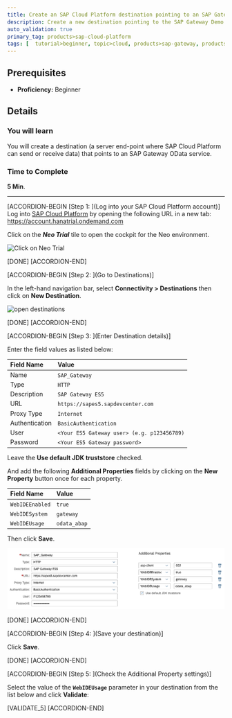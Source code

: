 ```yaml
---
title: Create an SAP Cloud Platform destination pointing to an SAP Gateway
description: Create a new destination pointing to the SAP Gateway Demo System
auto_validation: true
primary_tag: products>sap-cloud-platform
tags: [  tutorial>beginner, topic>cloud, products>sap-gateway, products>sap-cloud-platform ]
---
```


## Prerequisites  
 - **Proficiency:** Beginner

## Details
### You will learn  
You will create a destination (a server end-point where SAP Cloud Platform can send or receive data) that points to an SAP Gateway OData service.

### Time to Complete
**5 Min**.

---

[ACCORDION-BEGIN [Step 1: ](Log into your SAP Cloud Platform account)]
Log into [SAP Cloud Platform](https://account.hanatrial.ondemand.com) by opening the following URL in a new tab: <https://account.hanatrial.ondemand.com>

Click on the ***Neo Trial*** tile to open the cockpit for the Neo environment.

![Click on Neo Trial](hcp-regions.png)

[DONE]
[ACCORDION-END]

[ACCORDION-BEGIN [Step 2: ](Go to Destinations)]

In the left-hand navigation bar, select **Connectivity > Destinations** then click on **New Destination**.

![open destinations](te-2016-3-02.png)

[DONE]
[ACCORDION-END]

[ACCORDION-BEGIN [Step 3: ](Enter Destination details)]

Enter the field values as listed below:

Field Name     | Value
:------------- | :-------------
Name           | `SAP_Gateway`
Type           | `HTTP`
Description    | `SAP Gateway ES5`
URL            | `https://sapes5.sapdevcenter.com`
Proxy Type     | `Internet`
Authentication | `BasicAuthentication`
User           | `<Your ES5 Gateway user> (e.g. p123456789)`
Password       | `<Your ES5 Gateway password>`

Leave the **Use default JDK truststore** checked.

And add the following **Additional Properties** fields by clicking on the **New Property** button once for each property.

Field Name       | Value
:--------------- | :-------------
`WebIDEEnabled`  | `true`
`WebIDESystem`   | `gateway`
`WebIDEUsage`    | `odata_abap`

Then click **Save**.

![creating destination](te-2016-3-03.png)

[DONE]
[ACCORDION-END]

[ACCORDION-BEGIN [Step 4: ](Save your destination)]

Click **Save**.

[DONE]
[ACCORDION-END]

[ACCORDION-BEGIN [Step 5: ](Check the Additional Property settings)]

Select the value of the **`WebIDEUsage`** parameter in your destination from the list below and click **Validate**:

[VALIDATE_5]
[ACCORDION-END]
